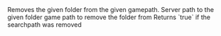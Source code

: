 <function name="RemoveSearchPath" parent="filesystem" type="libraryfunc">
	<description>
		Removes the given folder from the given gamepath.
		<added version="0.4"></added> 
	</description>
	<realm>Server</realm>
	<args>
		<arg name="folderPath" type="string">path to the given folder</arg>
		<arg name="gamePath" type="string">game path to remove the folder from</arg>
	</args>
	<ret>
		<ret name="success" type="boolean">Returns `true` if the searchpath was removed</ret>
	</ret>
</function>